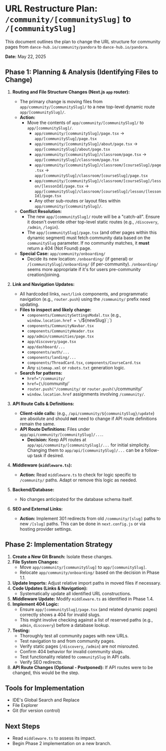 # URL Restructure Plan: `/community/[communitySlug]` to `/[communitySlug]`

This document outlines the plan to change the URL structure for community pages from `dance-hub.io/community/pandora` to `dance-hub.io/pandora`.

**Date:** May 22, 2025

## Phase 1: Planning & Analysis (Identifying Files to Change)

1.  **Routing and File Structure Changes (Next.js `app` router):**
    *   The primary change is moving files from `app/community/[communitySlug]/` to a new top-level dynamic route `app/[communitySlug]/`.
    *   **Action:**
        *   Move the contents of `app/community/[communitySlug]/` to `app/[communitySlug]/`.
            *   `app/community/[communitySlug]/page.tsx` -> `app/[communitySlug]/page.tsx`
            *   `app/community/[communitySlug]/about/page.tsx` -> `app/[communitySlug]/about/page.tsx`
            *   `app/community/[communitySlug]/classroom/page.tsx` -> `app/[communitySlug]/classroom/page.tsx`
            *   `app/community/[communitySlug]/classroom/[courseSlug]/page.tsx` -> `app/[communitySlug]/classroom/[courseSlug]/page.tsx`
            *   `app/community/[communitySlug]/classroom/[courseSlug]/lesson/[lessonId]/page.tsx` -> `app/[communitySlug]/classroom/[courseSlug]/lesson/[lessonId]/page.tsx`
            *   Any other sub-routes or layout files within `app/community/[communitySlug]/`.
    *   **Conflict Resolution:**
        *   The new `app/[communitySlug]/` route will be a "catch-all". Ensure it doesn't override other top-level static routes (e.g., `/discovery`, `/admin`, `/login`).
        *   The `app/[communitySlug]/page.tsx` (and other pages within this dynamic segment) must fetch community data based on the `communitySlug` parameter. If no community matches, it **must** return a 404 (Not Found) page.
    *   **Special Case:** `app/community/onboarding/`
        *   Decide its new location: `/onboarding/` (if general) or `/[communitySlug]/onboarding/` (if per-community). `/onboarding/` seems more appropriate if it's for users pre-community creation/joining.

2.  **Link and Navigation Updates:**
    *   All hardcoded links, `next/link` components, and programmatic navigation (e.g., `router.push`) using the `/community/` prefix need updating.
    *   **Files to inspect and likely change:**
        *   `components/CommunitySettingsModal.tsx` (e.g., `window.location.href = \`/\${newSlug}\`;`)
        *   `components/CommunityNavbar.tsx`
        *   `components/CommunityHeader.tsx`
        *   `app/admin/communities/page.tsx`
        *   `app/discovery/page.tsx`
        *   `app/dashboard/...`
        *   `components/auth/...`
        *   `components/landing/...`
        *   `components/ThreadCard.tsx`, `components/CourseCard.tsx`
        *   Any `sitemap.xml` or `robots.txt` generation logic.
    *   **Search for patterns:**
        *   `href="/community/`
        *   `href={\`/community/`
        *   `router.push("/community/` or `router.push(\`/community/`
        *   `window.location.href` assignments involving `/community/`.

3.  **API Route Calls & Definitions:**
    *   **Client-side calls:** (e.g., `/api/community/${communitySlug}/update`) are absolute and should **not** need to change if API route definitions remain the same.
    *   **API Route Definitions:** Files under `app/api/community/[communitySlug]/...`.
        *   **Decision:** Keep API routes at `app/api/community/[communitySlug]/...` for initial simplicity. Changing them to `app/api/[communitySlug]/...` can be a follow-up task if desired.

4.  **Middleware (`middleware.ts`):**
    *   **Action:** Read `middleware.ts` to check for logic specific to `/community/` paths. Adapt or remove this logic as needed.

5.  **Backend/Database:**
    *   No changes anticipated for the database schema itself.

6.  **SEO and External Links:**
    *   **Action:** Implement 301 redirects from old `/community/[slug]` paths to new `/[slug]` paths. This can be done in `next.config.js` or via hosting provider settings.

## Phase 2: Implementation Strategy

1.  **Create a New Git Branch:** Isolate these changes.
2.  **File System Changes:**
    *   Move `app/community/[communitySlug]` to `app/[communitySlug]`.
    *   Relocate `app/community/onboarding/` based on the decision in Phase 1.1.
3.  **Update Imports:** Adjust relative import paths in moved files if necessary.
4.  **Code Updates (Links & Navigation):**
    *   Systematically update all identified URL constructions.
5.  **Middleware Update:** Modify `middleware.ts` as identified in Phase 1.4.
6.  **Implement 404 Logic:**
    *   Ensure `app/[communitySlug]/page.tsx` (and related dynamic pages) correctly shows a 404 for invalid slugs.
    *   This might involve checking against a list of reserved paths (e.g., `admin`, `discovery`) before a database lookup.
7.  **Testing:**
    *   Thoroughly test all community pages with new URLs.
    *   Test navigation to and from community pages.
    *   Verify static pages (`/discovery`, `/admin`) are not misrouted.
    *   Confirm 404 behavior for invalid community slugs.
    *   Test functionality related to `communitySlug` in API calls.
    *   Verify SEO redirects.
8.  **API Route Changes (Optional - Postponed):** If API routes were to be changed, this would be the step.

## Tools for Implementation

*   IDE's Global Search and Replace
*   File Explorer
*   Git (for version control)

## Next Steps

*   Read `middleware.ts` to assess its impact.
*   Begin Phase 2 implementation on a new branch.

